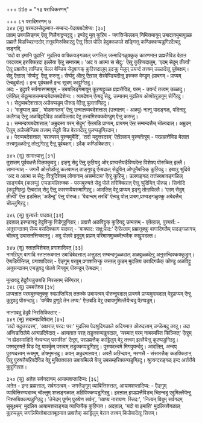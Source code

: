 +++
title = "१३ पराधिकरणम्"

+++
८१ परादिगरणम् ७   
३४४ (सू) परमदस्सेदूऩ्माऩ-सम्बन्द-पेदव्यबदेशेप्य: [३०]  
प्रह्मम् उबयलिङ्गम् ऎऩ्ऱु निलैनाट्टप्पट्टदु। इप्पोदु मुऩ् कूऱिय - जगत्तिऱ्कॆल्लाम् निमित्तमायुम् उबादाऩमुमायुळ्ळ प्रह्मत्तै विडच्चिऱन्ददोर् तत्तुवमिरुक्किऱदु ऎऩ्ऱु सिल पोलि हेदुक्कळाले शङ्गित्तु कण्डिक्कप्पडुगिऱदॆऩ्बदु सङ्गदि,  
'यदो वा इमानि पूदाऩि' मुदलिय वाक्कियङ्गळाल् जगत्तिल् जऩ्मादिगळुक्कुक् कारणमाऩ प्रह्मत्तैविड वेऱाऩ परदत्त्वम् इरुक्किऱदा इल्लैया ऎऩ्ऱु सम्शयम्। 'अद य आत्मा स सेदु:' ऎऩ्ऱु कुऱिप्पदालुम्, 'एदम् सेदुम् तीर्त्वा' ऎऩ्ऱु प्रह्मत्तैत् ताण्डिच् चॆल्ल वेण्डिय सेदुवागक् कुऱित्तदालुम् इदऱ्कु मेलुम् उयर्न्द तत्त्वम् उळ्ळदॆऩ्ऱु पूर्वबक्षम्। सेदु ऎऩ्ऱाल् 'सेर्प्पदु' ऎऩ्ऱु करुत्तु। सेर्प्पदु ऒऩ्ऱु ऎऩ्ऱाल् सेरवेण्डियदॊऩ्ऱु इरुक्क वेण्डुम् (प्राबगम् - प्राप्यम् ऎऩ्बदुबोल्)। इन्द पूर्वबक्षत्तै इन्द सूत्रम् काट्टुगिऱदु।  
अद: - इदुवरै सर्वगारणमायुम् - उबयलिङ्गमायुम् कूऱप्पट्टुळ्ळ प्रह्मत्तैविड, परम् - उयर्न्द तत्त्वम् उळ्ळदु। एऩॆऩिल् सेदूऩ्माऩसम्बन्दबेदव्यबदेशेप्य:। व्यबदेशम् ऎऩ्बदु सेदु, उऩ्माऩम् मुदलिय ऒव्वॊऩ्ऱुडऩुम् सेर्गिऱदु।  
१। सेदुव्यबदेशत्ताल् अडैयप्पडुम् पॊरुळ् वेऱॆऩ्ऱु पुलऩागिऱदु।   
२। 'सदुष्पात् प्रह्म', 'षोडशगलम्' ऎऩ्ऱु उऩ्माऩव्यबदेशत्ताल् (उऩ्माऩम् - अळवु) नाऩ्गु पादङ्गळ्, पदिऩाऱु कलैगळ् ऎऩ्ऱु अळविट्टदैविड अळविल्लाद वेऱु तत्त्वमिरुक्कवेण्डुम् ऎऩ्ऱु करुत्तु।   
३। सम्बन्दव्यबदेशत्ताल् 'अम्रुदस्य परम् सेदुम्' ऎऩ्ऱबडि प्राप्यम्, प्राबगम् ऎऩ्ऱ सम्बन्दत्तैच् चॊल्वदाल्। अम्रुदम् ऎऩ्ऱुम् अडैयवेण्डिय तत्त्वम् सेदुवै विड वेऱाऩदॆऩ्ऱु पुलप्पडुगिऱदाम्।   
४। पेदव्यबदेशत्ताल् 'परात्परम् पुरुषमुबैदि', 'तदो यदुत्तरदरम्' ऎऩ्ऱॆल्लाम् पुरुषऩॆऩ्ऱुम् - परप्रह्मत्तैविड मेलाऩ तत्त्वमुळ्ळदॆऩ्ऱु तोऩ्ऱुगिऱदु ऎऩ्ऱु पूर्वबक्षम्। इदैक् कण्डिक्किऱार्।

३४५ (सू) सामाऩ्यात्तु [३१]   
तुशप्तम् पूर्वबक्षत्तै विलक्कुवदु। इङ्गु सेदु ऎऩ्ऱु कूऱियदु ओर् प्राप्यत्तैयडैविप्पदॆऩ्ऱ विशेषप् पॊरुळिल् इल्लै। सामान्यात् - जगत्तै ऒऩ्ऱोडॊऩ्ऱु कलवामल् ताङ्गुवदु ऎऩ्बदाल् सेदुविऩ् ऒप्पुमैबऱ्ऱिक् कूऱियदु। इव्वाऱु श्रुदिये 'अद य आत्मा स सेदु: वित्रुदिरेषाम् लोगानाम् असम्बेदाय' ऎऩ्ऱु कूऱिऱ्ऱु। उलगङ्गळ् तत्तंस्वबावङ्गळिल् साङ्गर्यम् (कलप्पु) एऱ्पडामलिरुक्क - परमबुरुषऩे सेदु पोले तरिक्किऱाऩ् ऎऩ्ऱु श्रुदियिऩ् पॊरुळ्। सिनोदि (कट्टुगिऱदु) ऎऩ्बदाल् सेदु ऎऩ्ऱु कारणप्पॆयरुमागिऱदु। आदलिऩ् वेऱु प्राप्यम् इङ्गु तोऩ्ऱविल्लै। 'एदम् सेदुम् तीर्त्वा' ऎऩ्ऱ इडत्तिल् 'अडैन्दु' ऎऩ्ऱु पॊरुळ्। 'वेदान्दम् तरदि' ऎऩ्बदु पोल् प्राबग,प्राप्यङ्गळुक्कु अबेदत्तैच् चॊल्लुगिऱदु।

३४६ (सू) पुत्त्यर्त्त: पादवत् [३२]   
इदऩाल् इरण्डावदु हेदुविऱ्कु विडैगूऱुगिऱार्। प्रह्मत्तै अळविट्टुक् कूऱियदु उऩ्माऩम् - एऩॆऩ्ऱाल्, पुत्त्यर्त्त: - अऩुसन्दाऩम् सॆय्य वसदिक्काग पादवत् - 'वाक्पाद: सक्षु:पाद:' ऎऩ्ऱॆल्लाम् प्रह्मत्तुक्कु वागादिगळैप् पादङ्गळागच् चॊल्वदु उबासऩत्तिऱ्काऩदु। अदु पोलवे इदुवुम् प्रह्मम् परिमाणमुळ्ळदॆऩ्बदैक् काट्टुवदल्ल।

३४७ (सू) स्ताऩविशेषात् प्रगाशादिवत् [३३]   
नामऱियुम् वागादि स्ताऩरूबमाऩ उबादिबेदत्ताल् अत्तुडऩ् सम्बन्दमुळ्ळदाल् अळवुळ्ळदॆऩ्ऱु अऩुसन्दिक्कक्कूडुम्। ऎप्पडियॆऩ्ऩिल्, प्रगाशादिवत् - ऎङ्गुम् परवुम् प्रगाशत्तिऱ्कु जऩ्ऩल् कुडम् मुदलिय उबादिगळैक् कॊण्डु अळविट्टु अऩुसन्दाऩम् एऱ्पडुवदु पोलवे मिगवुम् पॊरुन्दुम् ऎऩ्बदाम्।

मूऩ्ऱावदु हेदुवैयडुत्तबडि निरसऩम् सॆय्गिऱार्।  
३४८ (सू) उबबत्तेश्स [३४]   
प्राप्यऩाऩ परमबुरुषऩुक्कु स्वप्राप्तियिल् तऩक्के उबायत्वम् पॊरुन्दुवदाल् प्राबगमे प्राप्यमुमावदाल् वेऱुप्राप्यम् ऎऩ्ऱु कूऱुवदु पॊरुन्दादु। 'यमेवैष व्रुणुदे तेन लप्य:' ऎऩ्ऱबडि वेऱु उबायमुमिल्लैयॆऩ्बदु पॆऱप्पडुम्।

नाऩ्गावदु हेदुवै निरसिक्किऱार् -  
३४९ (सू) तदान्यप्रदिषेदात् [३५]   
'तदो यदुत्तरदरम्', 'अक्षरात् परद: पर:' मुदलिय पेदश्रुदिगळाले अदिगमाऩ ऒरुदत्त्वम् उण्डॆऩ्बदु तवऱु। तदा अव्विडत्तिलेये अऩ्यप्रदिषेदात् - अऩ्यऩाऩ परऩ् तडुक्कप्पडुवदाल्, 'यस्मात् परम् नाबरमस्ति किञ्जित्' ऎऩ्ऱुम् 'न ह्येदस्मादिदि नेत्यन्यत् परमस्ति' ऎऩ्ऱुम्, परप्रह्मत्तैक् काट्टिलुम् वेऱु तत्त्वम् इल्लैयॆऩ्ऱु कूऱप्पडुगिऱदु। परमबुरुषऩै विड वेऱु यार्क्कुम् परत्वम् तडुक्कप्पडुगिऱदु। पुरुषदत्त्वमे मिगवुयर्न्ददु। आदलिऩ्, अन्दप् पुरुषदत्त्वम् रूबमुम्, तोषमुमऱ्ऱदु। अवऩ् अम्रुदमाऩवऩ्। अवऩै अऱिन्दवऩ्, मरणत्तै - संसारत्तैक् कडक्किऱाऩ् ऎऩ्ऱु पुरुषऩैयऱिवदैविड वेऱु मुक्तिक्काऩ उबायमिल्लै यॆऩ्ऱु उबसम्हरिक्कप्पडुगिऱदु। श्रुत्यन्दरङ्गळ् इन्द अर्त्तत्तैये कूऱुगिऩ्ऱऩ।

३५० (सू) अऩेऩ सर्वगदत्वम् आयामशप्तादिप्य: [३६]  
अऩेऩ - इन्द प्रह्मत्ताल्, सर्वगदत्वम् - जगत्तॆङ्गुम् व्याबित्तिरुत्तल्, आयामशप्तादिप्य: - ऎङ्गुम् व्याबित्तिरुप्पदाय्च् चॊल्लुम् शप्तङ्गळाल् अऱिविक्कप्पडुगिऱदु। इदऩाल् इप्प्रह्मत्तैविडच् चिऱन्ददु एदुमिल्लैयॆऩ्ऱु निश्सयिक्कप्पडुगिऱदु। 'तेनेदम् पूर्णम् पुरुषेण सर्वम्', 'व्याप्य नारायण: स्तिद:', 'नित्यम् विबुम् सर्वगदम् सुसूक्ष्मम्' मुदलिय आयामशप्तङ्गळ् व्याप्तियैक् कुऱिप्पऩ। अदऩाल्, 'यदो वा इमाऩि' मुदलियवैगळाल् कूऱप्पडुम् जगन्निमित्तोबादाऩबूदमाऩ प्रह्मत्तैक् काट्टिलुम् वेऱाऩ तत्त्वम् किडैयादॆऩ्ऱु सित्तम्।

